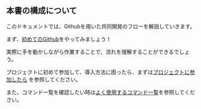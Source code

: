 ## 本書の構成について

このドキュメントでは、Githubを用いた共同開発のフローを解説していきます。

まず、[初めてのGithub](/2.はじめてのGithub/)をやってみましょう！

実際に手を動かしながら作業することで、流れを理解することができるでしょう。

プロジェクトに初めて参加して、導入方法に困ったら、まずは[プロジェクトに参加したら](/3.プロジェクトに参加したら/)
を参照してください。

また、コマンド一覧を確認したい時は[よく使用するコマンド一覧](/5.よく使用するコマンド一覧/)を参照してください。
